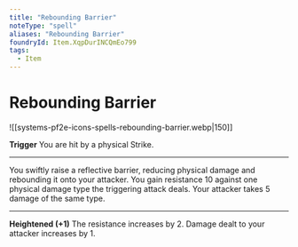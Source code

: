 ```yaml
---
title: "Rebounding Barrier"
noteType: "spell"
aliases: "Rebounding Barrier"
foundryId: Item.XqpDurINCQmEo799
tags:
  - Item
---
```


# Rebounding Barrier
![[systems-pf2e-icons-spells-rebounding-barrier.webp|150]]

**Trigger** You are hit by a physical Strike.

* * *

You swiftly raise a reflective barrier, reducing physical damage and rebounding it onto your attacker. You gain resistance 10 against one physical damage type the triggering attack deals. Your attacker takes 5 damage of the same type.

* * *

**Heightened (+1)** The resistance increases by 2. Damage dealt to your attacker increases by 1.
